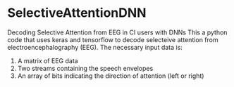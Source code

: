 # SelectiveAttentionDNN
Decoding Selective Attention from EEG in CI users with DNNs
This a python code that uses keras and tensorflow to decode selecteive attention from electroencephalography (EEG).
The necessary input data is:
  1) A matrix of EEG data
  2) Two streams containing the speech envelopes
  3) An array of bits indicating the direction of attention (left or right)
